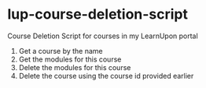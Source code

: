 # lup-course-deletion-script
Course Deletion Script for courses in my LearnUpon portal

1. Get a course by the name
2. Get the modules for this course
3. Delete the modules for this course
4. Delete the course using the course id provided earlier
